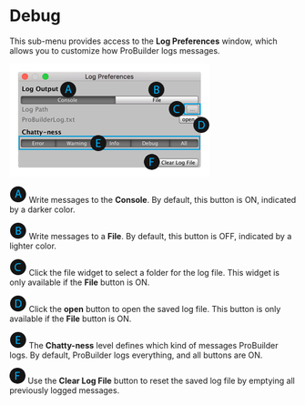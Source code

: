 # Debug

This sub-menu provides access to the **Log Preferences** window, which allows you to customize how ProBuilder logs messages.

![Debug Window Example](images/menu-debug.png)

![A](images/LetterCircle_A.png) Write messages to the **Console**. By default, this button is ON, indicated by a darker color.

![B](images/LetterCircle_B.png) Write messages to a **File**. By default, this button is OFF, indicated by a lighter color.

![C](images/LetterCircle_C.png) Click the file widget to select a folder for the log file. This widget is only available if the **File** button is ON.

![D](images/LetterCircle_D.png) Click the **open** button to open the saved log file. This button is only available if the **File** button is ON.

![E](images/LetterCircle_E.png) The **Chatty-ness** level defines which kind of messages ProBuilder logs. By default, ProBuilder logs everything, and all buttons are ON.

![F](images/LetterCircle_F.png) Use the **Clear Log File** button to reset the saved log file by emptying all previously logged messages.

